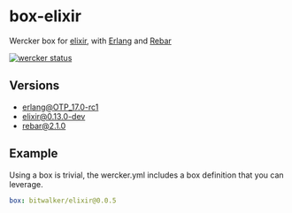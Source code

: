 box-elixir
==========

Wercker box for [elixir](https://github.com/elixir-lang), with [Erlang](www.erlang.org) and [Rebar](https://github.com/rebar/rebar)

[![wercker status](https://app.wercker.com/status/49674a49850b45ace65dfcc4b1e43664/m "wercker status")](https://app.wercker.com/project/bykey/49674a49850b45ace65dfcc4b1e43664)

## Versions

* erlang@OTP_17.0-rc1
* elixir@0.13.0-dev
* rebar@2.1.0

## Example

Using a box is trivial, the wercker.yml includes a box definition that you can leverage.

```yaml
box: bitwalker/elixir@0.0.5
```

